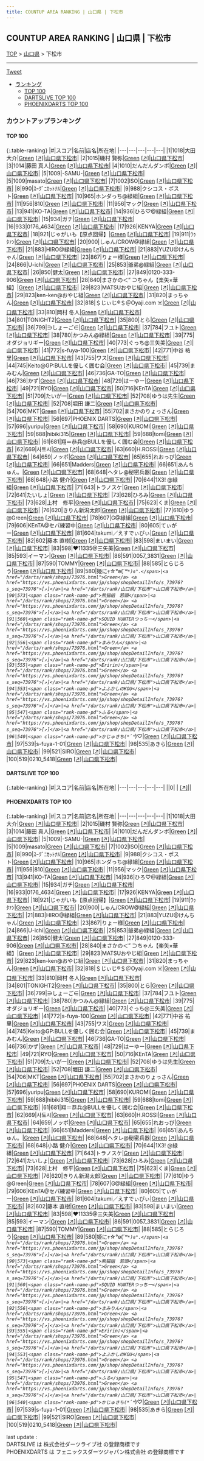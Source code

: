 ```yaml
---
title: COUNTUP AREA RANKING | 山口県 | 下松市
---
```

## COUNTUP AREA RANKING | 山口県 | 下松市

[TOP](/darts/rank/) > [山口県](/darts/rank/山口県/) > 下松市

___

<a href="https://twitter.com/share?ref_src=twsrc%5Etfw" data-text="COUNTUP AREA RANKING | 山口県下松市" class="twitter-share-button" data-hashtags="DARTSLIVE,PHOENIXDARTS,darts,ダーツ" data-show-count="false">Tweet</a>

* [ランキング](#カウントアップランキング)
    * [TOP 100](#top-100)
    * [DARTSLIVE TOP 100](#dartslive-top-100)
    * [PHOENIXDARTS TOP 100](#phoenixdarts-top-100)

### カウントアップランキング

#### TOP 100



{:.table-ranking}
|#|スコア|名前|店名|所在地|
|---|---|---|---|---|
|1|1018|<span class="rank-name-pd"><span class="pro-icon-pd"></span>大田 大介</span>|<a href="/darts/rank/shops/73976.html">Green</a> <a href="https://vs.phoenixdarts.com/jp/shop/shopDetailInfo/s_73976?s_seq=73976">[↗]</a>|<a href="/darts/rank/山口県/下松市">山口県下松市</a>|
|2|1015|<span class="rank-name-pd"><span class="pro-icon-pd"></span>磯村 賢弥</span>|<a href="/darts/rank/shops/73976.html">Green</a> <a href="https://vs.phoenixdarts.com/jp/shop/shopDetailInfo/s_73976?s_seq=73976">[↗]</a>|<a href="/darts/rank/山口県/下松市">山口県下松市</a>|
|3|1014|<span class="rank-name-pd">藤田  真人</span>|<a href="/darts/rank/shops/73976.html">Green</a> <a href="https://vs.phoenixdarts.com/jp/shop/shopDetailInfo/s_73976?s_seq=73976">[↗]</a>|<a href="/darts/rank/山口県/下松市">山口県下松市</a>|
|4|1010|<span class="rank-name-pd">だんだんダンボ</span>|<a href="/darts/rank/shops/73976.html">Green</a> <a href="https://vs.phoenixdarts.com/jp/shop/shopDetailInfo/s_73976?s_seq=73976">[↗]</a>|<a href="/darts/rank/山口県/下松市">山口県下松市</a>|
|5|1009|<span class="rank-name-pd">-SAMU-</span>|<a href="/darts/rank/shops/73976.html">Green</a> <a href="https://vs.phoenixdarts.com/jp/shop/shopDetailInfo/s_73976?s_seq=73976">[↗]</a>|<a href="/darts/rank/山口県/下松市">山口県下松市</a>|
|5|1009|<span class="rank-name-pd">masato</span>|<a href="/darts/rank/shops/73976.html">Green</a> <a href="https://vs.phoenixdarts.com/jp/shop/shopDetailInfo/s_73976?s_seq=73976">[↗]</a>|<a href="/darts/rank/山口県/下松市">山口県下松市</a>|
|7|1002|<span class="rank-name-pd">ISO</span>|<a href="/darts/rank/shops/73976.html">Green</a> <a href="https://vs.phoenixdarts.com/jp/shop/shopDetailInfo/s_73976?s_seq=73976">[↗]</a>|<a href="/darts/rank/山口県/下松市">山口県下松市</a>|
|8|990|<span class="rank-name-pd">ｽｰｸﾞﾆｶｯﾄﾅﾙ</span>|<a href="/darts/rank/shops/73976.html">Green</a> <a href="https://vs.phoenixdarts.com/jp/shop/shopDetailInfo/s_73976?s_seq=73976">[↗]</a>|<a href="/darts/rank/山口県/下松市">山口県下松市</a>|
|9|988|<span class="rank-name-pd">クシコス・ポスト</span>|<a href="/darts/rank/shops/73976.html">Green</a> <a href="https://vs.phoenixdarts.com/jp/shop/shopDetailInfo/s_73976?s_seq=73976">[↗]</a>|<a href="/darts/rank/山口県/下松市">山口県下松市</a>|
|10|965|<span class="rank-name-pd">ホンダっち@緑組</span>|<a href="/darts/rank/shops/73976.html">Green</a> <a href="https://vs.phoenixdarts.com/jp/shop/shopDetailInfo/s_73976?s_seq=73976">[↗]</a>|<a href="/darts/rank/山口県/下松市">山口県下松市</a>|
|11|956|<span class="rank-name-pd">810</span>|<a href="/darts/rank/shops/73976.html">Green</a> <a href="https://vs.phoenixdarts.com/jp/shop/shopDetailInfo/s_73976?s_seq=73976">[↗]</a>|<a href="/darts/rank/山口県/下松市">山口県下松市</a>|
|11|956|<span class="rank-name-pd">マック</span>|<a href="/darts/rank/shops/73976.html">Green</a> <a href="https://vs.phoenixdarts.com/jp/shop/shopDetailInfo/s_73976?s_seq=73976">[↗]</a>|<a href="/darts/rank/山口県/下松市">山口県下松市</a>|
|13|941|<span class="rank-name-pd">KO-TA</span>|<a href="/darts/rank/shops/73976.html">Green</a> <a href="https://vs.phoenixdarts.com/jp/shop/shopDetailInfo/s_73976?s_seq=73976">[↗]</a>|<a href="/darts/rank/山口県/下松市">山口県下松市</a>|
|14|936|<span class="rank-name-pd">ひろ♡@緑組</span>|<a href="/darts/rank/shops/73976.html">Green</a> <a href="https://vs.phoenixdarts.com/jp/shop/shopDetailInfo/s_73976?s_seq=73976">[↗]</a>|<a href="/darts/rank/山口県/下松市">山口県下松市</a>|
|15|934|<span class="rank-name-pd">ガチ</span>|<a href="/darts/rank/shops/73976.html">Green</a> <a href="https://vs.phoenixdarts.com/jp/shop/shopDetailInfo/s_73976?s_seq=73976">[↗]</a>|<a href="/darts/rank/山口県/下松市">山口県下松市</a>|
|16|933|<span class="rank-name-pd">0176_4634</span>|<a href="/darts/rank/shops/73976.html">Green</a> <a href="https://vs.phoenixdarts.com/jp/shop/shopDetailInfo/s_73976?s_seq=73976">[↗]</a>|<a href="/darts/rank/山口県/下松市">山口県下松市</a>|
|17|926|<span class="rank-name-pd">KENYA</span>|<a href="/darts/rank/shops/73976.html">Green</a> <a href="https://vs.phoenixdarts.com/jp/shop/shopDetailInfo/s_73976?s_seq=73976">[↗]</a>|<a href="/darts/rank/山口県/下松市">山口県下松市</a>|
|18|921|<span class="rank-name-pd">じゃがいも【原点回帰】</span>|<a href="/darts/rank/shops/73976.html">Green</a> <a href="https://vs.phoenixdarts.com/jp/shop/shopDetailInfo/s_73976?s_seq=73976">[↗]</a>|<a href="/darts/rank/山口県/下松市">山口県下松市</a>|
|19|911|<span class="rank-name-pd">ｳｩﾀｧﾝ</span>|<a href="/darts/rank/shops/73976.html">Green</a> <a href="https://vs.phoenixdarts.com/jp/shop/shopDetailInfo/s_73976?s_seq=73976">[↗]</a>|<a href="/darts/rank/山口県/下松市">山口県下松市</a>|
|20|900|<span class="rank-name-pd">しゅん/CROW@緑組</span>|<a href="/darts/rank/shops/73976.html">Green</a> <a href="https://vs.phoenixdarts.com/jp/shop/shopDetailInfo/s_73976?s_seq=73976">[↗]</a>|<a href="/darts/rank/山口県/下松市">山口県下松市</a>|
|21|883|<span class="rank-name-pd">HIRO@緑組</span>|<a href="/darts/rank/shops/73976.html">Green</a> <a href="https://vs.phoenixdarts.com/jp/shop/shopDetailInfo/s_73976?s_seq=73976">[↗]</a>|<a href="/darts/rank/山口県/下松市">山口県下松市</a>|
|21|883|<span class="rank-name-pd">YUZU@けんちゃん</span>|<a href="/darts/rank/shops/73976.html">Green</a> <a href="https://vs.phoenixdarts.com/jp/shop/shopDetailInfo/s_73976?s_seq=73976">[↗]</a>|<a href="/darts/rank/山口県/下松市">山口県下松市</a>|
|23|867|<span class="rank-name-pd">りょー様</span>|<a href="/darts/rank/shops/73976.html">Green</a> <a href="https://vs.phoenixdarts.com/jp/shop/shopDetailInfo/s_73976?s_seq=73976">[↗]</a>|<a href="/darts/rank/山口県/下松市">山口県下松市</a>|
|24|866|<span class="rank-name-pd">U-ichi</span>|<a href="/darts/rank/shops/73976.html">Green</a> <a href="https://vs.phoenixdarts.com/jp/shop/shopDetailInfo/s_73976?s_seq=73976">[↗]</a>|<a href="/darts/rank/山口県/下松市">山口県下松市</a>|
|25|853|<span class="rank-name-pd">爺弟@緑組</span>|<a href="/darts/rank/shops/73976.html">Green</a> <a href="https://vs.phoenixdarts.com/jp/shop/shopDetailInfo/s_73976?s_seq=73976">[↗]</a>|<a href="/darts/rank/山口県/下松市">山口県下松市</a>|
|26|850|<span class="rank-name-pd">健太</span>|<a href="/darts/rank/shops/73976.html">Green</a> <a href="https://vs.phoenixdarts.com/jp/shop/shopDetailInfo/s_73976?s_seq=73976">[↗]</a>|<a href="/darts/rank/山口県/下松市">山口県下松市</a>|
|27|849|<span class="rank-name-pd">0120-333-906</span>|<a href="/darts/rank/shops/73976.html">Green</a> <a href="https://vs.phoenixdarts.com/jp/shop/shopDetailInfo/s_73976?s_seq=73976">[↗]</a>|<a href="/darts/rank/山口県/下松市">山口県下松市</a>|
|28|840|<span class="rank-name-pd">まさかの＜” ⊃ちゃん【楽矢×華組】</span>|<a href="/darts/rank/shops/73976.html">Green</a> <a href="https://vs.phoenixdarts.com/jp/shop/shopDetailInfo/s_73976?s_seq=73976">[↗]</a>|<a href="/darts/rank/山口県/下松市">山口県下松市</a>|
|29|823|<span class="rank-name-pd">MATSUおやじ組</span>|<a href="/darts/rank/shops/73976.html">Green</a> <a href="https://vs.phoenixdarts.com/jp/shop/shopDetailInfo/s_73976?s_seq=73976">[↗]</a>|<a href="/darts/rank/山口県/下松市">山口県下松市</a>|
|29|823|<span class="rank-name-pd">ken-ken@おやじ組</span>|<a href="/darts/rank/shops/73976.html">Green</a> <a href="https://vs.phoenixdarts.com/jp/shop/shopDetailInfo/s_73976?s_seq=73976">[↗]</a>|<a href="/darts/rank/山口県/下松市">山口県下松市</a>|
|31|820|<span class="rank-name-pd">まっちゃん</span>|<a href="/darts/rank/shops/73976.html">Green</a> <a href="https://vs.phoenixdarts.com/jp/shop/shopDetailInfo/s_73976?s_seq=73976">[↗]</a>|<a href="/darts/rank/山口県/下松市">山口県下松市</a>|
|32|818|<span class="rank-name-pd">＄じぃじ®️＄＠Oyaji.com ☠️</span>|<a href="/darts/rank/shops/73976.html">Green</a> <a href="https://vs.phoenixdarts.com/jp/shop/shopDetailInfo/s_73976?s_seq=73976">[↗]</a>|<a href="/darts/rank/山口県/下松市">山口県下松市</a>|
|33|810|<span class="rank-name-pd"><span class="pro-icon-pd"></span>岡村 冬人</span>|<a href="/darts/rank/shops/73976.html">Green</a> <a href="https://vs.phoenixdarts.com/jp/shop/shopDetailInfo/s_73976?s_seq=73976">[↗]</a>|<a href="/darts/rank/山口県/下松市">山口県下松市</a>|
|34|801|<span class="rank-name-pd">TONIGHT2</span>|<a href="/darts/rank/shops/73976.html">Green</a> <a href="https://vs.phoenixdarts.com/jp/shop/shopDetailInfo/s_73976?s_seq=73976">[↗]</a>|<a href="/darts/rank/山口県/下松市">山口県下松市</a>|
|35|800|<span class="rank-name-pd">とら</span>|<a href="/darts/rank/shops/73976.html">Green</a> <a href="https://vs.phoenixdarts.com/jp/shop/shopDetailInfo/s_73976?s_seq=73976">[↗]</a>|<a href="/darts/rank/山口県/下松市">山口県下松市</a>|
|36|799|<span class="rank-name-pd">∋しょーご∈</span>|<a href="/darts/rank/shops/73976.html">Green</a> <a href="https://vs.phoenixdarts.com/jp/shop/shopDetailInfo/s_73976?s_seq=73976">[↗]</a>|<a href="/darts/rank/山口県/下松市">山口県下松市</a>|
|37|784|<span class="rank-name-pd">フユト</span>|<a href="/darts/rank/shops/73976.html">Green</a> <a href="https://vs.phoenixdarts.com/jp/shop/shopDetailInfo/s_73976?s_seq=73976">[↗]</a>|<a href="/darts/rank/山口県/下松市">山口県下松市</a>|
|38|780|<span class="rank-name-pd">かつみん@緑組</span>|<a href="/darts/rank/shops/73976.html">Green</a> <a href="https://vs.phoenixdarts.com/jp/shop/shopDetailInfo/s_73976?s_seq=73976">[↗]</a>|<a href="/darts/rank/山口県/下松市">山口県下松市</a>|
|39|775|<span class="rank-name-pd">オダジョリギー</span>|<a href="/darts/rank/shops/73976.html">Green</a> <a href="https://vs.phoenixdarts.com/jp/shop/shopDetailInfo/s_73976?s_seq=73976">[↗]</a>|<a href="/darts/rank/山口県/下松市">山口県下松市</a>|
|40|773|<span class="rank-name-pd">ぐっち@三矢美</span>|<a href="/darts/rank/shops/73976.html">Green</a> <a href="https://vs.phoenixdarts.com/jp/shop/shopDetailInfo/s_73976?s_seq=73976">[↗]</a>|<a href="/darts/rank/山口県/下松市">山口県下松市</a>|
|41|772|<span class="rank-name-pd">s-fuya-100</span>|<a href="/darts/rank/shops/73976.html">Green</a> <a href="https://vs.phoenixdarts.com/jp/shop/shopDetailInfo/s_73976?s_seq=73976">[↗]</a>|<a href="/darts/rank/山口県/下松市">山口県下松市</a>|
|42|771|<span class="rank-name-pd">中谷 祐里</span>|<a href="/darts/rank/shops/73976.html">Green</a> <a href="https://vs.phoenixdarts.com/jp/shop/shopDetailInfo/s_73976?s_seq=73976">[↗]</a>|<a href="/darts/rank/山口県/下松市">山口県下松市</a>|
|43|755|<span class="rank-name-pd">ワス</span>|<a href="/darts/rank/shops/73976.html">Green</a> <a href="https://vs.phoenixdarts.com/jp/shop/shopDetailInfo/s_73976?s_seq=73976">[↗]</a>|<a href="/darts/rank/山口県/下松市">山口県下松市</a>|
|44|745|<span class="rank-name-pd">Keito@GP:BULLを優しく囲む会</span>|<a href="/darts/rank/shops/73976.html">Green</a> <a href="https://vs.phoenixdarts.com/jp/shop/shopDetailInfo/s_73976?s_seq=73976">[↗]</a>|<a href="/darts/rank/山口県/下松市">山口県下松市</a>|
|45|739|<span class="rank-name-pd">まみむん</span>|<a href="/darts/rank/shops/73976.html">Green</a> <a href="https://vs.phoenixdarts.com/jp/shop/shopDetailInfo/s_73976?s_seq=73976">[↗]</a>|<a href="/darts/rank/山口県/下松市">山口県下松市</a>|
|46|736|<span class="rank-name-pd">GA-TO</span>|<a href="/darts/rank/shops/73976.html">Green</a> <a href="https://vs.phoenixdarts.com/jp/shop/shopDetailInfo/s_73976?s_seq=73976">[↗]</a>|<a href="/darts/rank/山口県/下松市">山口県下松市</a>|
|46|736|<span class="rank-name-pd">かず</span>|<a href="/darts/rank/shops/73976.html">Green</a> <a href="https://vs.phoenixdarts.com/jp/shop/shopDetailInfo/s_73976?s_seq=73976">[↗]</a>|<a href="/darts/rank/山口県/下松市">山口県下松市</a>|
|48|729|<span class="rank-name-pd">はーゆー</span>|<a href="/darts/rank/shops/73976.html">Green</a> <a href="https://vs.phoenixdarts.com/jp/shop/shopDetailInfo/s_73976?s_seq=73976">[↗]</a>|<a href="/darts/rank/山口県/下松市">山口県下松市</a>|
|49|721|<span class="rank-name-pd">RYO</span>|<a href="/darts/rank/shops/73976.html">Green</a> <a href="https://vs.phoenixdarts.com/jp/shop/shopDetailInfo/s_73976?s_seq=73976">[↗]</a>|<a href="/darts/rank/山口県/下松市">山口県下松市</a>|
|50|716|<span class="rank-name-pd">KEnTA</span>|<a href="/darts/rank/shops/73976.html">Green</a> <a href="https://vs.phoenixdarts.com/jp/shop/shopDetailInfo/s_73976?s_seq=73976">[↗]</a>|<a href="/darts/rank/山口県/下松市">山口県下松市</a>|
|51|709|<span class="rank-name-pd">たいがー</span>|<a href="/darts/rank/shops/73976.html">Green</a> <a href="https://vs.phoenixdarts.com/jp/shop/shopDetailInfo/s_73976?s_seq=73976">[↗]</a>|<a href="/darts/rank/山口県/下松市">山口県下松市</a>|
|52|708|<span class="rank-name-pd">ゆうは先生</span>|<a href="/darts/rank/shops/73976.html">Green</a> <a href="https://vs.phoenixdarts.com/jp/shop/shopDetailInfo/s_73976?s_seq=73976">[↗]</a>|<a href="/darts/rank/山口県/下松市">山口県下松市</a>|
|52|708|<span class="rank-name-pd"><span class="pro-icon-pd"></span>堀田 謙二</span>|<a href="/darts/rank/shops/73976.html">Green</a> <a href="https://vs.phoenixdarts.com/jp/shop/shopDetailInfo/s_73976?s_seq=73976">[↗]</a>|<a href="/darts/rank/山口県/下松市">山口県下松市</a>|
|54|706|<span class="rank-name-pd">MKT</span>|<a href="/darts/rank/shops/73976.html">Green</a> <a href="https://vs.phoenixdarts.com/jp/shop/shopDetailInfo/s_73976?s_seq=73976">[↗]</a>|<a href="/darts/rank/山口県/下松市">山口県下松市</a>|
|55|702|<span class="rank-name-pd">まさかのりょっさん</span>|<a href="/darts/rank/shops/73976.html">Green</a> <a href="https://vs.phoenixdarts.com/jp/shop/shopDetailInfo/s_73976?s_seq=73976">[↗]</a>|<a href="/darts/rank/山口県/下松市">山口県下松市</a>|
|56|697|<span class="rank-name-pd">PHOENIX DARTS</span>|<a href="/darts/rank/shops/73976.html">Green</a> <a href="https://vs.phoenixdarts.com/jp/shop/shopDetailInfo/s_73976?s_seq=73976">[↗]</a>|<a href="/darts/rank/山口県/下松市">山口県下松市</a>|
|57|696|<span class="rank-name-pd">yuripu</span>|<a href="/darts/rank/shops/73976.html">Green</a> <a href="https://vs.phoenixdarts.com/jp/shop/shopDetailInfo/s_73976?s_seq=73976">[↗]</a>|<a href="/darts/rank/山口県/下松市">山口県下松市</a>|
|58|690|<span class="rank-name-pd">KUROMI</span>|<a href="/darts/rank/shops/73976.html">Green</a> <a href="https://vs.phoenixdarts.com/jp/shop/shopDetailInfo/s_73976?s_seq=73976">[↗]</a>|<a href="/darts/rank/山口県/下松市">山口県下松市</a>|
|59|688|<span class="rank-name-pd">hibiki315</span>|<a href="/darts/rank/shops/73976.html">Green</a> <a href="https://vs.phoenixdarts.com/jp/shop/shopDetailInfo/s_73976?s_seq=73976">[↗]</a>|<a href="/darts/rank/山口県/下松市">山口県下松市</a>|
|59|688|<span class="rank-name-pd">tomi</span>|<a href="/darts/rank/shops/73976.html">Green</a> <a href="https://vs.phoenixdarts.com/jp/shop/shopDetailInfo/s_73976?s_seq=73976">[↗]</a>|<a href="/darts/rank/山口県/下松市">山口県下松市</a>|
|61|681|<span class="rank-name-pd">翔＝恭兵@BULLを優しく囲む会</span>|<a href="/darts/rank/shops/73976.html">Green</a> <a href="https://vs.phoenixdarts.com/jp/shop/shopDetailInfo/s_73976?s_seq=73976">[↗]</a>|<a href="/darts/rank/山口県/下松市">山口県下松市</a>|
|62|669|<span class="rank-name-pd">사토시</span>|<a href="/darts/rank/shops/73976.html">Green</a> <a href="https://vs.phoenixdarts.com/jp/shop/shopDetailInfo/s_73976?s_seq=73976">[↗]</a>|<a href="/darts/rank/山口県/下松市">山口県下松市</a>|
|63|660|<span class="rank-name-pd">H.ROSSI</span>|<a href="/darts/rank/shops/73976.html">Green</a> <a href="https://vs.phoenixdarts.com/jp/shop/shopDetailInfo/s_73976?s_seq=73976">[↗]</a>|<a href="/darts/rank/山口県/下松市">山口県下松市</a>|
|64|659|<span class="rank-name-pd">ノッポ</span>|<a href="/darts/rank/shops/73976.html">Green</a> <a href="https://vs.phoenixdarts.com/jp/shop/shopDetailInfo/s_73976?s_seq=73976">[↗]</a>|<a href="/darts/rank/山口県/下松市">山口県下松市</a>|
|65|655|<span class="rank-name-pd">れおっぴ</span>|<a href="/darts/rank/shops/73976.html">Green</a> <a href="https://vs.phoenixdarts.com/jp/shop/shopDetailInfo/s_73976?s_seq=73976">[↗]</a>|<a href="/darts/rank/山口県/下松市">山口県下松市</a>|
|66|651|<span class="rank-name-pd">Madders</span>|<a href="/darts/rank/shops/73976.html">Green</a> <a href="https://vs.phoenixdarts.com/jp/shop/shopDetailInfo/s_73976?s_seq=73976">[↗]</a>|<a href="/darts/rank/山口県/下松市">山口県下松市</a>|
|66|651|<span class="rank-name-pd">あんちゅん。</span>|<a href="/darts/rank/shops/73976.html">Green</a> <a href="https://vs.phoenixdarts.com/jp/shop/shopDetailInfo/s_73976?s_seq=73976">[↗]</a>|<a href="/darts/rank/山口県/下松市">山口県下松市</a>|
|68|648|<span class="rank-name-pd">ヘタレ@秘密兵器</span>|<a href="/darts/rank/shops/73976.html">Green</a> <a href="https://vs.phoenixdarts.com/jp/shop/shopDetailInfo/s_73976?s_seq=73976">[↗]</a>|<a href="/darts/rank/山口県/下松市">山口県下松市</a>|
|68|648|<span class="rank-name-pd">小路 健介</span>|<a href="/darts/rank/shops/73976.html">Green</a> <a href="https://vs.phoenixdarts.com/jp/shop/shopDetailInfo/s_73976?s_seq=73976">[↗]</a>|<a href="/darts/rank/山口県/下松市">山口県下松市</a>|
|70|644|<span class="rank-name-pd">1X3! @緑組</span>|<a href="/darts/rank/shops/73976.html">Green</a> <a href="https://vs.phoenixdarts.com/jp/shop/shopDetailInfo/s_73976?s_seq=73976">[↗]</a>|<a href="/darts/rank/山口県/下松市">山口県下松市</a>|
|71|643|<span class="rank-name-pd">トラノスケ</span>|<a href="/darts/rank/shops/73976.html">Green</a> <a href="https://vs.phoenixdarts.com/jp/shop/shopDetailInfo/s_73976?s_seq=73976">[↗]</a>|<a href="/darts/rank/山口県/下松市">山口県下松市</a>|
|72|641|<span class="rank-name-pd">たいしょ</span>|<a href="/darts/rank/shops/73976.html">Green</a> <a href="https://vs.phoenixdarts.com/jp/shop/shopDetailInfo/s_73976?s_seq=73976">[↗]</a>|<a href="/darts/rank/山口県/下松市">山口県下松市</a>|
|73|628|<span class="rank-name-pd">ひろみ</span>|<a href="/darts/rank/shops/73976.html">Green</a> <a href="https://vs.phoenixdarts.com/jp/shop/shopDetailInfo/s_73976?s_seq=73976">[↗]</a>|<a href="/darts/rank/山口県/下松市">山口県下松市</a>|
|73|628|<span class="rank-name-pd">上村　修平</span>|<a href="/darts/rank/shops/73976.html">Green</a> <a href="https://vs.phoenixdarts.com/jp/shop/shopDetailInfo/s_73976?s_seq=73976">[↗]</a>|<a href="/darts/rank/山口県/下松市">山口県下松市</a>|
|75|623|<span class="rank-name-pd">くま</span>|<a href="/darts/rank/shops/73976.html">Green</a> <a href="https://vs.phoenixdarts.com/jp/shop/shopDetailInfo/s_73976?s_seq=73976">[↗]</a>|<a href="/darts/rank/山口県/下松市">山口県下松市</a>|
|76|620|<span class="rank-name-pd">きりん新潟太郎</span>|<a href="/darts/rank/shops/73976.html">Green</a> <a href="https://vs.phoenixdarts.com/jp/shop/shopDetailInfo/s_73976?s_seq=73976">[↗]</a>|<a href="/darts/rank/山口県/下松市">山口県下松市</a>|
|77|610|<span class="rank-name-pd">ゆう@Green</span>|<a href="/darts/rank/shops/73976.html">Green</a> <a href="https://vs.phoenixdarts.com/jp/shop/shopDetailInfo/s_73976?s_seq=73976">[↗]</a>|<a href="/darts/rank/山口県/下松市">山口県下松市</a>|
|78|607|<span class="rank-name-pd">G@緑組</span>|<a href="/darts/rank/shops/73976.html">Green</a> <a href="https://vs.phoenixdarts.com/jp/shop/shopDetailInfo/s_73976?s_seq=73976">[↗]</a>|<a href="/darts/rank/山口県/下松市">山口県下松市</a>|
|79|606|<span class="rank-name-pd">KEnTA@セパ練習中</span>|<a href="/darts/rank/shops/73976.html">Green</a> <a href="https://vs.phoenixdarts.com/jp/shop/shopDetailInfo/s_73976?s_seq=73976">[↗]</a>|<a href="/darts/rank/山口県/下松市">山口県下松市</a>|
|80|605|<span class="rank-name-pd">てぃがー</span>|<a href="/darts/rank/shops/73976.html">Green</a> <a href="https://vs.phoenixdarts.com/jp/shop/shopDetailInfo/s_73976?s_seq=73976">[↗]</a>|<a href="/darts/rank/山口県/下松市">山口県下松市</a>|
|81|604|<span class="rank-name-pd">takumi／えすでぃぴぃ</span>|<a href="/darts/rank/shops/73976.html">Green</a> <a href="https://vs.phoenixdarts.com/jp/shop/shopDetailInfo/s_73976?s_seq=73976">[↗]</a>|<a href="/darts/rank/山口県/下松市">山口県下松市</a>|
|82|602|<span class="rank-name-pd">藤本 直樹</span>|<a href="/darts/rank/shops/73976.html">Green</a> <a href="https://vs.phoenixdarts.com/jp/shop/shopDetailInfo/s_73976?s_seq=73976">[↗]</a>|<a href="/darts/rank/山口県/下松市">山口県下松市</a>|
|83|598|<span class="rank-name-pd">‪‪まいまい</span>|<a href="/darts/rank/shops/73976.html">Green</a> <a href="https://vs.phoenixdarts.com/jp/shop/shopDetailInfo/s_73976?s_seq=73976">[↗]</a>|<a href="/darts/rank/山口県/下松市">山口県下松市</a>|
|83|598|<span class="rank-name-pd">♥11335@三矢美</span>|<a href="/darts/rank/shops/73976.html">Green</a> <a href="https://vs.phoenixdarts.com/jp/shop/shopDetailInfo/s_73976?s_seq=73976">[↗]</a>|<a href="/darts/rank/山口県/下松市">山口県下松市</a>|
|85|593|<span class="rank-name-pd">イーマン</span>|<a href="/darts/rank/shops/73976.html">Green</a> <a href="https://vs.phoenixdarts.com/jp/shop/shopDetailInfo/s_73976?s_seq=73976">[↗]</a>|<a href="/darts/rank/山口県/下松市">山口県下松市</a>|
|86|591|<span class="rank-name-pd">0057_3831</span>|<a href="/darts/rank/shops/73976.html">Green</a> <a href="https://vs.phoenixdarts.com/jp/shop/shopDetailInfo/s_73976?s_seq=73976">[↗]</a>|<a href="/darts/rank/山口県/下松市">山口県下松市</a>|
|87|590|<span class="rank-name-pd">TOMMY</span>|<a href="/darts/rank/shops/73976.html">Green</a> <a href="https://vs.phoenixdarts.com/jp/shop/shopDetailInfo/s_73976?s_seq=73976">[↗]</a>|<a href="/darts/rank/山口県/下松市">山口県下松市</a>|
|88|585|<span class="rank-name-pd">とらじろう</span>|<a href="/darts/rank/shops/73976.html">Green</a> <a href="https://vs.phoenixdarts.com/jp/shop/shopDetailInfo/s_73976?s_seq=73976">[↗]</a>|<a href="/darts/rank/山口県/下松市">山口県下松市</a>|
|89|580|<span class="rank-name-pd">姫にｬ☆°ʚ(*´꒳`*)ɞ°.</span>|<a href="/darts/rank/shops/73976.html">Green</a> <a href="https://vs.phoenixdarts.com/jp/shop/shopDetailInfo/s_73976?s_seq=73976">[↗]</a>|<a href="/darts/rank/山口県/下松市">山口県下松市</a>|
|90|573|<span class="rank-name-pd">熊猫組　若頭</span>|<a href="/darts/rank/shops/73976.html">Green</a> <a href="https://vs.phoenixdarts.com/jp/shop/shopDetailInfo/s_73976?s_seq=73976">[↗]</a>|<a href="/darts/rank/山口県/下松市">山口県下松市</a>|
|91|560|<span class="rank-name-pd">SQUID HUNTERつっちー</span>|<a href="/darts/rank/shops/73976.html">Green</a> <a href="https://vs.phoenixdarts.com/jp/shop/shopDetailInfo/s_73976?s_seq=73976">[↗]</a>|<a href="/darts/rank/山口県/下松市">山口県下松市</a>|
|92|556|<span class="rank-name-pd">まみりん</span>|<a href="/darts/rank/shops/73976.html">Green</a> <a href="https://vs.phoenixdarts.com/jp/shop/shopDetailInfo/s_73976?s_seq=73976">[↗]</a>|<a href="/darts/rank/山口県/下松市">山口県下松市</a>|
|93|555|<span class="rank-name-pd">Eririn♪</span>|<a href="/darts/rank/shops/73976.html">Green</a> <a href="https://vs.phoenixdarts.com/jp/shop/shopDetailInfo/s_73976?s_seq=73976">[↗]</a>|<a href="/darts/rank/山口県/下松市">山口県下松市</a>|
|94|553|<span class="rank-name-pd">よふかしのKOU</span>|<a href="/darts/rank/shops/73976.html">Green</a> <a href="https://vs.phoenixdarts.com/jp/shop/shopDetailInfo/s_73976?s_seq=73976">[↗]</a>|<a href="/darts/rank/山口県/下松市">山口県下松市</a>|
|95|547|<span class="rank-name-pd">ふる</span>|<a href="/darts/rank/shops/73976.html">Green</a> <a href="https://vs.phoenixdarts.com/jp/shop/shopDetailInfo/s_73976?s_seq=73976">[↗]</a>|<a href="/darts/rank/山口県/下松市">山口県下松市</a>|
|96|540|<span class="rank-name-pd">かじゅきち(*´꒳`*)♡</span>|<a href="/darts/rank/shops/73976.html">Green</a> <a href="https://vs.phoenixdarts.com/jp/shop/shopDetailInfo/s_73976?s_seq=73976">[↗]</a>|<a href="/darts/rank/山口県/下松市">山口県下松市</a>|
|97|539|<span class="rank-name-pd">s-fuya-1-01</span>|<a href="/darts/rank/shops/73976.html">Green</a> <a href="https://vs.phoenixdarts.com/jp/shop/shopDetailInfo/s_73976?s_seq=73976">[↗]</a>|<a href="/darts/rank/山口県/下松市">山口県下松市</a>|
|98|535|<span class="rank-name-pd">あきら</span>|<a href="/darts/rank/shops/73976.html">Green</a> <a href="https://vs.phoenixdarts.com/jp/shop/shopDetailInfo/s_73976?s_seq=73976">[↗]</a>|<a href="/darts/rank/山口県/下松市">山口県下松市</a>|
|99|521|<span class="rank-name-pd">SIRO</span>|<a href="/darts/rank/shops/73976.html">Green</a> <a href="https://vs.phoenixdarts.com/jp/shop/shopDetailInfo/s_73976?s_seq=73976">[↗]</a>|<a href="/darts/rank/山口県/下松市">山口県下松市</a>|
|100|519|<span class="rank-name-pd">0210_5418</span>|<a href="/darts/rank/shops/73976.html">Green</a> <a href="https://vs.phoenixdarts.com/jp/shop/shopDetailInfo/s_73976?s_seq=73976">[↗]</a>|<a href="/darts/rank/山口県/下松市">山口県下松市</a>|


#### DARTSLIVE TOP 100



{:.table-ranking}
|#|スコア|名前|店名|所在地|
|---|---|---|---|---|
||0|<span class="rank-name-dl"> </span>|<a href="/darts/rank/shops/.html"></a> <a href="">[↗]</a>|<a href="/darts/rank//"></a>|


#### PHOENIXDARTS TOP 100



{:.table-ranking}
|#|スコア|名前|店名|所在地|
|---|---|---|---|---|
|1|1018|<span class="rank-name-pd"><span class="pro-icon-pd"></span>大田 大介</span>|<a href="/darts/rank/shops/73976.html">Green</a> <a href="https://vs.phoenixdarts.com/jp/shop/shopDetailInfo/s_73976?s_seq=73976">[↗]</a>|<a href="/darts/rank/山口県/下松市">山口県下松市</a>|
|2|1015|<span class="rank-name-pd"><span class="pro-icon-pd"></span>磯村 賢弥</span>|<a href="/darts/rank/shops/73976.html">Green</a> <a href="https://vs.phoenixdarts.com/jp/shop/shopDetailInfo/s_73976?s_seq=73976">[↗]</a>|<a href="/darts/rank/山口県/下松市">山口県下松市</a>|
|3|1014|<span class="rank-name-pd">藤田  真人</span>|<a href="/darts/rank/shops/73976.html">Green</a> <a href="https://vs.phoenixdarts.com/jp/shop/shopDetailInfo/s_73976?s_seq=73976">[↗]</a>|<a href="/darts/rank/山口県/下松市">山口県下松市</a>|
|4|1010|<span class="rank-name-pd">だんだんダンボ</span>|<a href="/darts/rank/shops/73976.html">Green</a> <a href="https://vs.phoenixdarts.com/jp/shop/shopDetailInfo/s_73976?s_seq=73976">[↗]</a>|<a href="/darts/rank/山口県/下松市">山口県下松市</a>|
|5|1009|<span class="rank-name-pd">-SAMU-</span>|<a href="/darts/rank/shops/73976.html">Green</a> <a href="https://vs.phoenixdarts.com/jp/shop/shopDetailInfo/s_73976?s_seq=73976">[↗]</a>|<a href="/darts/rank/山口県/下松市">山口県下松市</a>|
|5|1009|<span class="rank-name-pd">masato</span>|<a href="/darts/rank/shops/73976.html">Green</a> <a href="https://vs.phoenixdarts.com/jp/shop/shopDetailInfo/s_73976?s_seq=73976">[↗]</a>|<a href="/darts/rank/山口県/下松市">山口県下松市</a>|
|7|1002|<span class="rank-name-pd">ISO</span>|<a href="/darts/rank/shops/73976.html">Green</a> <a href="https://vs.phoenixdarts.com/jp/shop/shopDetailInfo/s_73976?s_seq=73976">[↗]</a>|<a href="/darts/rank/山口県/下松市">山口県下松市</a>|
|8|990|<span class="rank-name-pd">ｽｰｸﾞﾆｶｯﾄﾅﾙ</span>|<a href="/darts/rank/shops/73976.html">Green</a> <a href="https://vs.phoenixdarts.com/jp/shop/shopDetailInfo/s_73976?s_seq=73976">[↗]</a>|<a href="/darts/rank/山口県/下松市">山口県下松市</a>|
|9|988|<span class="rank-name-pd">クシコス・ポスト</span>|<a href="/darts/rank/shops/73976.html">Green</a> <a href="https://vs.phoenixdarts.com/jp/shop/shopDetailInfo/s_73976?s_seq=73976">[↗]</a>|<a href="/darts/rank/山口県/下松市">山口県下松市</a>|
|10|965|<span class="rank-name-pd">ホンダっち@緑組</span>|<a href="/darts/rank/shops/73976.html">Green</a> <a href="https://vs.phoenixdarts.com/jp/shop/shopDetailInfo/s_73976?s_seq=73976">[↗]</a>|<a href="/darts/rank/山口県/下松市">山口県下松市</a>|
|11|956|<span class="rank-name-pd">810</span>|<a href="/darts/rank/shops/73976.html">Green</a> <a href="https://vs.phoenixdarts.com/jp/shop/shopDetailInfo/s_73976?s_seq=73976">[↗]</a>|<a href="/darts/rank/山口県/下松市">山口県下松市</a>|
|11|956|<span class="rank-name-pd">マック</span>|<a href="/darts/rank/shops/73976.html">Green</a> <a href="https://vs.phoenixdarts.com/jp/shop/shopDetailInfo/s_73976?s_seq=73976">[↗]</a>|<a href="/darts/rank/山口県/下松市">山口県下松市</a>|
|13|941|<span class="rank-name-pd">KO-TA</span>|<a href="/darts/rank/shops/73976.html">Green</a> <a href="https://vs.phoenixdarts.com/jp/shop/shopDetailInfo/s_73976?s_seq=73976">[↗]</a>|<a href="/darts/rank/山口県/下松市">山口県下松市</a>|
|14|936|<span class="rank-name-pd">ひろ♡@緑組</span>|<a href="/darts/rank/shops/73976.html">Green</a> <a href="https://vs.phoenixdarts.com/jp/shop/shopDetailInfo/s_73976?s_seq=73976">[↗]</a>|<a href="/darts/rank/山口県/下松市">山口県下松市</a>|
|15|934|<span class="rank-name-pd">ガチ</span>|<a href="/darts/rank/shops/73976.html">Green</a> <a href="https://vs.phoenixdarts.com/jp/shop/shopDetailInfo/s_73976?s_seq=73976">[↗]</a>|<a href="/darts/rank/山口県/下松市">山口県下松市</a>|
|16|933|<span class="rank-name-pd">0176_4634</span>|<a href="/darts/rank/shops/73976.html">Green</a> <a href="https://vs.phoenixdarts.com/jp/shop/shopDetailInfo/s_73976?s_seq=73976">[↗]</a>|<a href="/darts/rank/山口県/下松市">山口県下松市</a>|
|17|926|<span class="rank-name-pd">KENYA</span>|<a href="/darts/rank/shops/73976.html">Green</a> <a href="https://vs.phoenixdarts.com/jp/shop/shopDetailInfo/s_73976?s_seq=73976">[↗]</a>|<a href="/darts/rank/山口県/下松市">山口県下松市</a>|
|18|921|<span class="rank-name-pd">じゃがいも【原点回帰】</span>|<a href="/darts/rank/shops/73976.html">Green</a> <a href="https://vs.phoenixdarts.com/jp/shop/shopDetailInfo/s_73976?s_seq=73976">[↗]</a>|<a href="/darts/rank/山口県/下松市">山口県下松市</a>|
|19|911|<span class="rank-name-pd">ｳｩﾀｧﾝ</span>|<a href="/darts/rank/shops/73976.html">Green</a> <a href="https://vs.phoenixdarts.com/jp/shop/shopDetailInfo/s_73976?s_seq=73976">[↗]</a>|<a href="/darts/rank/山口県/下松市">山口県下松市</a>|
|20|900|<span class="rank-name-pd">しゅん/CROW@緑組</span>|<a href="/darts/rank/shops/73976.html">Green</a> <a href="https://vs.phoenixdarts.com/jp/shop/shopDetailInfo/s_73976?s_seq=73976">[↗]</a>|<a href="/darts/rank/山口県/下松市">山口県下松市</a>|
|21|883|<span class="rank-name-pd">HIRO@緑組</span>|<a href="/darts/rank/shops/73976.html">Green</a> <a href="https://vs.phoenixdarts.com/jp/shop/shopDetailInfo/s_73976?s_seq=73976">[↗]</a>|<a href="/darts/rank/山口県/下松市">山口県下松市</a>|
|21|883|<span class="rank-name-pd">YUZU@けんちゃん</span>|<a href="/darts/rank/shops/73976.html">Green</a> <a href="https://vs.phoenixdarts.com/jp/shop/shopDetailInfo/s_73976?s_seq=73976">[↗]</a>|<a href="/darts/rank/山口県/下松市">山口県下松市</a>|
|23|867|<span class="rank-name-pd">りょー様</span>|<a href="/darts/rank/shops/73976.html">Green</a> <a href="https://vs.phoenixdarts.com/jp/shop/shopDetailInfo/s_73976?s_seq=73976">[↗]</a>|<a href="/darts/rank/山口県/下松市">山口県下松市</a>|
|24|866|<span class="rank-name-pd">U-ichi</span>|<a href="/darts/rank/shops/73976.html">Green</a> <a href="https://vs.phoenixdarts.com/jp/shop/shopDetailInfo/s_73976?s_seq=73976">[↗]</a>|<a href="/darts/rank/山口県/下松市">山口県下松市</a>|
|25|853|<span class="rank-name-pd">爺弟@緑組</span>|<a href="/darts/rank/shops/73976.html">Green</a> <a href="https://vs.phoenixdarts.com/jp/shop/shopDetailInfo/s_73976?s_seq=73976">[↗]</a>|<a href="/darts/rank/山口県/下松市">山口県下松市</a>|
|26|850|<span class="rank-name-pd">健太</span>|<a href="/darts/rank/shops/73976.html">Green</a> <a href="https://vs.phoenixdarts.com/jp/shop/shopDetailInfo/s_73976?s_seq=73976">[↗]</a>|<a href="/darts/rank/山口県/下松市">山口県下松市</a>|
|27|849|<span class="rank-name-pd">0120-333-906</span>|<a href="/darts/rank/shops/73976.html">Green</a> <a href="https://vs.phoenixdarts.com/jp/shop/shopDetailInfo/s_73976?s_seq=73976">[↗]</a>|<a href="/darts/rank/山口県/下松市">山口県下松市</a>|
|28|840|<span class="rank-name-pd">まさかの＜” ⊃ちゃん【楽矢×華組】</span>|<a href="/darts/rank/shops/73976.html">Green</a> <a href="https://vs.phoenixdarts.com/jp/shop/shopDetailInfo/s_73976?s_seq=73976">[↗]</a>|<a href="/darts/rank/山口県/下松市">山口県下松市</a>|
|29|823|<span class="rank-name-pd">MATSUおやじ組</span>|<a href="/darts/rank/shops/73976.html">Green</a> <a href="https://vs.phoenixdarts.com/jp/shop/shopDetailInfo/s_73976?s_seq=73976">[↗]</a>|<a href="/darts/rank/山口県/下松市">山口県下松市</a>|
|29|823|<span class="rank-name-pd">ken-ken@おやじ組</span>|<a href="/darts/rank/shops/73976.html">Green</a> <a href="https://vs.phoenixdarts.com/jp/shop/shopDetailInfo/s_73976?s_seq=73976">[↗]</a>|<a href="/darts/rank/山口県/下松市">山口県下松市</a>|
|31|820|<span class="rank-name-pd">まっちゃん</span>|<a href="/darts/rank/shops/73976.html">Green</a> <a href="https://vs.phoenixdarts.com/jp/shop/shopDetailInfo/s_73976?s_seq=73976">[↗]</a>|<a href="/darts/rank/山口県/下松市">山口県下松市</a>|
|32|818|<span class="rank-name-pd">＄じぃじ®️＄＠Oyaji.com ☠️</span>|<a href="/darts/rank/shops/73976.html">Green</a> <a href="https://vs.phoenixdarts.com/jp/shop/shopDetailInfo/s_73976?s_seq=73976">[↗]</a>|<a href="/darts/rank/山口県/下松市">山口県下松市</a>|
|33|810|<span class="rank-name-pd"><span class="pro-icon-pd"></span>岡村 冬人</span>|<a href="/darts/rank/shops/73976.html">Green</a> <a href="https://vs.phoenixdarts.com/jp/shop/shopDetailInfo/s_73976?s_seq=73976">[↗]</a>|<a href="/darts/rank/山口県/下松市">山口県下松市</a>|
|34|801|<span class="rank-name-pd">TONIGHT2</span>|<a href="/darts/rank/shops/73976.html">Green</a> <a href="https://vs.phoenixdarts.com/jp/shop/shopDetailInfo/s_73976?s_seq=73976">[↗]</a>|<a href="/darts/rank/山口県/下松市">山口県下松市</a>|
|35|800|<span class="rank-name-pd">とら</span>|<a href="/darts/rank/shops/73976.html">Green</a> <a href="https://vs.phoenixdarts.com/jp/shop/shopDetailInfo/s_73976?s_seq=73976">[↗]</a>|<a href="/darts/rank/山口県/下松市">山口県下松市</a>|
|36|799|<span class="rank-name-pd">∋しょーご∈</span>|<a href="/darts/rank/shops/73976.html">Green</a> <a href="https://vs.phoenixdarts.com/jp/shop/shopDetailInfo/s_73976?s_seq=73976">[↗]</a>|<a href="/darts/rank/山口県/下松市">山口県下松市</a>|
|37|784|<span class="rank-name-pd">フユト</span>|<a href="/darts/rank/shops/73976.html">Green</a> <a href="https://vs.phoenixdarts.com/jp/shop/shopDetailInfo/s_73976?s_seq=73976">[↗]</a>|<a href="/darts/rank/山口県/下松市">山口県下松市</a>|
|38|780|<span class="rank-name-pd">かつみん@緑組</span>|<a href="/darts/rank/shops/73976.html">Green</a> <a href="https://vs.phoenixdarts.com/jp/shop/shopDetailInfo/s_73976?s_seq=73976">[↗]</a>|<a href="/darts/rank/山口県/下松市">山口県下松市</a>|
|39|775|<span class="rank-name-pd">オダジョリギー</span>|<a href="/darts/rank/shops/73976.html">Green</a> <a href="https://vs.phoenixdarts.com/jp/shop/shopDetailInfo/s_73976?s_seq=73976">[↗]</a>|<a href="/darts/rank/山口県/下松市">山口県下松市</a>|
|40|773|<span class="rank-name-pd">ぐっち@三矢美</span>|<a href="/darts/rank/shops/73976.html">Green</a> <a href="https://vs.phoenixdarts.com/jp/shop/shopDetailInfo/s_73976?s_seq=73976">[↗]</a>|<a href="/darts/rank/山口県/下松市">山口県下松市</a>|
|41|772|<span class="rank-name-pd">s-fuya-100</span>|<a href="/darts/rank/shops/73976.html">Green</a> <a href="https://vs.phoenixdarts.com/jp/shop/shopDetailInfo/s_73976?s_seq=73976">[↗]</a>|<a href="/darts/rank/山口県/下松市">山口県下松市</a>|
|42|771|<span class="rank-name-pd">中谷 祐里</span>|<a href="/darts/rank/shops/73976.html">Green</a> <a href="https://vs.phoenixdarts.com/jp/shop/shopDetailInfo/s_73976?s_seq=73976">[↗]</a>|<a href="/darts/rank/山口県/下松市">山口県下松市</a>|
|43|755|<span class="rank-name-pd">ワス</span>|<a href="/darts/rank/shops/73976.html">Green</a> <a href="https://vs.phoenixdarts.com/jp/shop/shopDetailInfo/s_73976?s_seq=73976">[↗]</a>|<a href="/darts/rank/山口県/下松市">山口県下松市</a>|
|44|745|<span class="rank-name-pd">Keito@GP:BULLを優しく囲む会</span>|<a href="/darts/rank/shops/73976.html">Green</a> <a href="https://vs.phoenixdarts.com/jp/shop/shopDetailInfo/s_73976?s_seq=73976">[↗]</a>|<a href="/darts/rank/山口県/下松市">山口県下松市</a>|
|45|739|<span class="rank-name-pd">まみむん</span>|<a href="/darts/rank/shops/73976.html">Green</a> <a href="https://vs.phoenixdarts.com/jp/shop/shopDetailInfo/s_73976?s_seq=73976">[↗]</a>|<a href="/darts/rank/山口県/下松市">山口県下松市</a>|
|46|736|<span class="rank-name-pd">GA-TO</span>|<a href="/darts/rank/shops/73976.html">Green</a> <a href="https://vs.phoenixdarts.com/jp/shop/shopDetailInfo/s_73976?s_seq=73976">[↗]</a>|<a href="/darts/rank/山口県/下松市">山口県下松市</a>|
|46|736|<span class="rank-name-pd">かず</span>|<a href="/darts/rank/shops/73976.html">Green</a> <a href="https://vs.phoenixdarts.com/jp/shop/shopDetailInfo/s_73976?s_seq=73976">[↗]</a>|<a href="/darts/rank/山口県/下松市">山口県下松市</a>|
|48|729|<span class="rank-name-pd">はーゆー</span>|<a href="/darts/rank/shops/73976.html">Green</a> <a href="https://vs.phoenixdarts.com/jp/shop/shopDetailInfo/s_73976?s_seq=73976">[↗]</a>|<a href="/darts/rank/山口県/下松市">山口県下松市</a>|
|49|721|<span class="rank-name-pd">RYO</span>|<a href="/darts/rank/shops/73976.html">Green</a> <a href="https://vs.phoenixdarts.com/jp/shop/shopDetailInfo/s_73976?s_seq=73976">[↗]</a>|<a href="/darts/rank/山口県/下松市">山口県下松市</a>|
|50|716|<span class="rank-name-pd">KEnTA</span>|<a href="/darts/rank/shops/73976.html">Green</a> <a href="https://vs.phoenixdarts.com/jp/shop/shopDetailInfo/s_73976?s_seq=73976">[↗]</a>|<a href="/darts/rank/山口県/下松市">山口県下松市</a>|
|51|709|<span class="rank-name-pd">たいがー</span>|<a href="/darts/rank/shops/73976.html">Green</a> <a href="https://vs.phoenixdarts.com/jp/shop/shopDetailInfo/s_73976?s_seq=73976">[↗]</a>|<a href="/darts/rank/山口県/下松市">山口県下松市</a>|
|52|708|<span class="rank-name-pd">ゆうは先生</span>|<a href="/darts/rank/shops/73976.html">Green</a> <a href="https://vs.phoenixdarts.com/jp/shop/shopDetailInfo/s_73976?s_seq=73976">[↗]</a>|<a href="/darts/rank/山口県/下松市">山口県下松市</a>|
|52|708|<span class="rank-name-pd"><span class="pro-icon-pd"></span>堀田 謙二</span>|<a href="/darts/rank/shops/73976.html">Green</a> <a href="https://vs.phoenixdarts.com/jp/shop/shopDetailInfo/s_73976?s_seq=73976">[↗]</a>|<a href="/darts/rank/山口県/下松市">山口県下松市</a>|
|54|706|<span class="rank-name-pd">MKT</span>|<a href="/darts/rank/shops/73976.html">Green</a> <a href="https://vs.phoenixdarts.com/jp/shop/shopDetailInfo/s_73976?s_seq=73976">[↗]</a>|<a href="/darts/rank/山口県/下松市">山口県下松市</a>|
|55|702|<span class="rank-name-pd">まさかのりょっさん</span>|<a href="/darts/rank/shops/73976.html">Green</a> <a href="https://vs.phoenixdarts.com/jp/shop/shopDetailInfo/s_73976?s_seq=73976">[↗]</a>|<a href="/darts/rank/山口県/下松市">山口県下松市</a>|
|56|697|<span class="rank-name-pd">PHOENIX DARTS</span>|<a href="/darts/rank/shops/73976.html">Green</a> <a href="https://vs.phoenixdarts.com/jp/shop/shopDetailInfo/s_73976?s_seq=73976">[↗]</a>|<a href="/darts/rank/山口県/下松市">山口県下松市</a>|
|57|696|<span class="rank-name-pd">yuripu</span>|<a href="/darts/rank/shops/73976.html">Green</a> <a href="https://vs.phoenixdarts.com/jp/shop/shopDetailInfo/s_73976?s_seq=73976">[↗]</a>|<a href="/darts/rank/山口県/下松市">山口県下松市</a>|
|58|690|<span class="rank-name-pd">KUROMI</span>|<a href="/darts/rank/shops/73976.html">Green</a> <a href="https://vs.phoenixdarts.com/jp/shop/shopDetailInfo/s_73976?s_seq=73976">[↗]</a>|<a href="/darts/rank/山口県/下松市">山口県下松市</a>|
|59|688|<span class="rank-name-pd">hibiki315</span>|<a href="/darts/rank/shops/73976.html">Green</a> <a href="https://vs.phoenixdarts.com/jp/shop/shopDetailInfo/s_73976?s_seq=73976">[↗]</a>|<a href="/darts/rank/山口県/下松市">山口県下松市</a>|
|59|688|<span class="rank-name-pd">tomi</span>|<a href="/darts/rank/shops/73976.html">Green</a> <a href="https://vs.phoenixdarts.com/jp/shop/shopDetailInfo/s_73976?s_seq=73976">[↗]</a>|<a href="/darts/rank/山口県/下松市">山口県下松市</a>|
|61|681|<span class="rank-name-pd">翔＝恭兵@BULLを優しく囲む会</span>|<a href="/darts/rank/shops/73976.html">Green</a> <a href="https://vs.phoenixdarts.com/jp/shop/shopDetailInfo/s_73976?s_seq=73976">[↗]</a>|<a href="/darts/rank/山口県/下松市">山口県下松市</a>|
|62|669|<span class="rank-name-pd">사토시</span>|<a href="/darts/rank/shops/73976.html">Green</a> <a href="https://vs.phoenixdarts.com/jp/shop/shopDetailInfo/s_73976?s_seq=73976">[↗]</a>|<a href="/darts/rank/山口県/下松市">山口県下松市</a>|
|63|660|<span class="rank-name-pd">H.ROSSI</span>|<a href="/darts/rank/shops/73976.html">Green</a> <a href="https://vs.phoenixdarts.com/jp/shop/shopDetailInfo/s_73976?s_seq=73976">[↗]</a>|<a href="/darts/rank/山口県/下松市">山口県下松市</a>|
|64|659|<span class="rank-name-pd">ノッポ</span>|<a href="/darts/rank/shops/73976.html">Green</a> <a href="https://vs.phoenixdarts.com/jp/shop/shopDetailInfo/s_73976?s_seq=73976">[↗]</a>|<a href="/darts/rank/山口県/下松市">山口県下松市</a>|
|65|655|<span class="rank-name-pd">れおっぴ</span>|<a href="/darts/rank/shops/73976.html">Green</a> <a href="https://vs.phoenixdarts.com/jp/shop/shopDetailInfo/s_73976?s_seq=73976">[↗]</a>|<a href="/darts/rank/山口県/下松市">山口県下松市</a>|
|66|651|<span class="rank-name-pd">Madders</span>|<a href="/darts/rank/shops/73976.html">Green</a> <a href="https://vs.phoenixdarts.com/jp/shop/shopDetailInfo/s_73976?s_seq=73976">[↗]</a>|<a href="/darts/rank/山口県/下松市">山口県下松市</a>|
|66|651|<span class="rank-name-pd">あんちゅん。</span>|<a href="/darts/rank/shops/73976.html">Green</a> <a href="https://vs.phoenixdarts.com/jp/shop/shopDetailInfo/s_73976?s_seq=73976">[↗]</a>|<a href="/darts/rank/山口県/下松市">山口県下松市</a>|
|68|648|<span class="rank-name-pd">ヘタレ@秘密兵器</span>|<a href="/darts/rank/shops/73976.html">Green</a> <a href="https://vs.phoenixdarts.com/jp/shop/shopDetailInfo/s_73976?s_seq=73976">[↗]</a>|<a href="/darts/rank/山口県/下松市">山口県下松市</a>|
|68|648|<span class="rank-name-pd">小路 健介</span>|<a href="/darts/rank/shops/73976.html">Green</a> <a href="https://vs.phoenixdarts.com/jp/shop/shopDetailInfo/s_73976?s_seq=73976">[↗]</a>|<a href="/darts/rank/山口県/下松市">山口県下松市</a>|
|70|644|<span class="rank-name-pd">1X3! @緑組</span>|<a href="/darts/rank/shops/73976.html">Green</a> <a href="https://vs.phoenixdarts.com/jp/shop/shopDetailInfo/s_73976?s_seq=73976">[↗]</a>|<a href="/darts/rank/山口県/下松市">山口県下松市</a>|
|71|643|<span class="rank-name-pd">トラノスケ</span>|<a href="/darts/rank/shops/73976.html">Green</a> <a href="https://vs.phoenixdarts.com/jp/shop/shopDetailInfo/s_73976?s_seq=73976">[↗]</a>|<a href="/darts/rank/山口県/下松市">山口県下松市</a>|
|72|641|<span class="rank-name-pd">たいしょ</span>|<a href="/darts/rank/shops/73976.html">Green</a> <a href="https://vs.phoenixdarts.com/jp/shop/shopDetailInfo/s_73976?s_seq=73976">[↗]</a>|<a href="/darts/rank/山口県/下松市">山口県下松市</a>|
|73|628|<span class="rank-name-pd">ひろみ</span>|<a href="/darts/rank/shops/73976.html">Green</a> <a href="https://vs.phoenixdarts.com/jp/shop/shopDetailInfo/s_73976?s_seq=73976">[↗]</a>|<a href="/darts/rank/山口県/下松市">山口県下松市</a>|
|73|628|<span class="rank-name-pd">上村　修平</span>|<a href="/darts/rank/shops/73976.html">Green</a> <a href="https://vs.phoenixdarts.com/jp/shop/shopDetailInfo/s_73976?s_seq=73976">[↗]</a>|<a href="/darts/rank/山口県/下松市">山口県下松市</a>|
|75|623|<span class="rank-name-pd">くま</span>|<a href="/darts/rank/shops/73976.html">Green</a> <a href="https://vs.phoenixdarts.com/jp/shop/shopDetailInfo/s_73976?s_seq=73976">[↗]</a>|<a href="/darts/rank/山口県/下松市">山口県下松市</a>|
|76|620|<span class="rank-name-pd">きりん新潟太郎</span>|<a href="/darts/rank/shops/73976.html">Green</a> <a href="https://vs.phoenixdarts.com/jp/shop/shopDetailInfo/s_73976?s_seq=73976">[↗]</a>|<a href="/darts/rank/山口県/下松市">山口県下松市</a>|
|77|610|<span class="rank-name-pd">ゆう@Green</span>|<a href="/darts/rank/shops/73976.html">Green</a> <a href="https://vs.phoenixdarts.com/jp/shop/shopDetailInfo/s_73976?s_seq=73976">[↗]</a>|<a href="/darts/rank/山口県/下松市">山口県下松市</a>|
|78|607|<span class="rank-name-pd">G@緑組</span>|<a href="/darts/rank/shops/73976.html">Green</a> <a href="https://vs.phoenixdarts.com/jp/shop/shopDetailInfo/s_73976?s_seq=73976">[↗]</a>|<a href="/darts/rank/山口県/下松市">山口県下松市</a>|
|79|606|<span class="rank-name-pd">KEnTA@セパ練習中</span>|<a href="/darts/rank/shops/73976.html">Green</a> <a href="https://vs.phoenixdarts.com/jp/shop/shopDetailInfo/s_73976?s_seq=73976">[↗]</a>|<a href="/darts/rank/山口県/下松市">山口県下松市</a>|
|80|605|<span class="rank-name-pd">てぃがー</span>|<a href="/darts/rank/shops/73976.html">Green</a> <a href="https://vs.phoenixdarts.com/jp/shop/shopDetailInfo/s_73976?s_seq=73976">[↗]</a>|<a href="/darts/rank/山口県/下松市">山口県下松市</a>|
|81|604|<span class="rank-name-pd">takumi／えすでぃぴぃ</span>|<a href="/darts/rank/shops/73976.html">Green</a> <a href="https://vs.phoenixdarts.com/jp/shop/shopDetailInfo/s_73976?s_seq=73976">[↗]</a>|<a href="/darts/rank/山口県/下松市">山口県下松市</a>|
|82|602|<span class="rank-name-pd">藤本 直樹</span>|<a href="/darts/rank/shops/73976.html">Green</a> <a href="https://vs.phoenixdarts.com/jp/shop/shopDetailInfo/s_73976?s_seq=73976">[↗]</a>|<a href="/darts/rank/山口県/下松市">山口県下松市</a>|
|83|598|<span class="rank-name-pd">‪‪まいまい</span>|<a href="/darts/rank/shops/73976.html">Green</a> <a href="https://vs.phoenixdarts.com/jp/shop/shopDetailInfo/s_73976?s_seq=73976">[↗]</a>|<a href="/darts/rank/山口県/下松市">山口県下松市</a>|
|83|598|<span class="rank-name-pd">♥11335@三矢美</span>|<a href="/darts/rank/shops/73976.html">Green</a> <a href="https://vs.phoenixdarts.com/jp/shop/shopDetailInfo/s_73976?s_seq=73976">[↗]</a>|<a href="/darts/rank/山口県/下松市">山口県下松市</a>|
|85|593|<span class="rank-name-pd">イーマン</span>|<a href="/darts/rank/shops/73976.html">Green</a> <a href="https://vs.phoenixdarts.com/jp/shop/shopDetailInfo/s_73976?s_seq=73976">[↗]</a>|<a href="/darts/rank/山口県/下松市">山口県下松市</a>|
|86|591|<span class="rank-name-pd">0057_3831</span>|<a href="/darts/rank/shops/73976.html">Green</a> <a href="https://vs.phoenixdarts.com/jp/shop/shopDetailInfo/s_73976?s_seq=73976">[↗]</a>|<a href="/darts/rank/山口県/下松市">山口県下松市</a>|
|87|590|<span class="rank-name-pd">TOMMY</span>|<a href="/darts/rank/shops/73976.html">Green</a> <a href="https://vs.phoenixdarts.com/jp/shop/shopDetailInfo/s_73976?s_seq=73976">[↗]</a>|<a href="/darts/rank/山口県/下松市">山口県下松市</a>|
|88|585|<span class="rank-name-pd">とらじろう</span>|<a href="/darts/rank/shops/73976.html">Green</a> <a href="https://vs.phoenixdarts.com/jp/shop/shopDetailInfo/s_73976?s_seq=73976">[↗]</a>|<a href="/darts/rank/山口県/下松市">山口県下松市</a>|
|89|580|<span class="rank-name-pd">姫にｬ☆°ʚ(*´꒳`*)ɞ°.</span>|<a href="/darts/rank/shops/73976.html">Green</a> <a href="https://vs.phoenixdarts.com/jp/shop/shopDetailInfo/s_73976?s_seq=73976">[↗]</a>|<a href="/darts/rank/山口県/下松市">山口県下松市</a>|
|90|573|<span class="rank-name-pd">熊猫組　若頭</span>|<a href="/darts/rank/shops/73976.html">Green</a> <a href="https://vs.phoenixdarts.com/jp/shop/shopDetailInfo/s_73976?s_seq=73976">[↗]</a>|<a href="/darts/rank/山口県/下松市">山口県下松市</a>|
|91|560|<span class="rank-name-pd">SQUID HUNTERつっちー</span>|<a href="/darts/rank/shops/73976.html">Green</a> <a href="https://vs.phoenixdarts.com/jp/shop/shopDetailInfo/s_73976?s_seq=73976">[↗]</a>|<a href="/darts/rank/山口県/下松市">山口県下松市</a>|
|92|556|<span class="rank-name-pd">まみりん</span>|<a href="/darts/rank/shops/73976.html">Green</a> <a href="https://vs.phoenixdarts.com/jp/shop/shopDetailInfo/s_73976?s_seq=73976">[↗]</a>|<a href="/darts/rank/山口県/下松市">山口県下松市</a>|
|93|555|<span class="rank-name-pd">Eririn♪</span>|<a href="/darts/rank/shops/73976.html">Green</a> <a href="https://vs.phoenixdarts.com/jp/shop/shopDetailInfo/s_73976?s_seq=73976">[↗]</a>|<a href="/darts/rank/山口県/下松市">山口県下松市</a>|
|94|553|<span class="rank-name-pd">よふかしのKOU</span>|<a href="/darts/rank/shops/73976.html">Green</a> <a href="https://vs.phoenixdarts.com/jp/shop/shopDetailInfo/s_73976?s_seq=73976">[↗]</a>|<a href="/darts/rank/山口県/下松市">山口県下松市</a>|
|95|547|<span class="rank-name-pd">ふる</span>|<a href="/darts/rank/shops/73976.html">Green</a> <a href="https://vs.phoenixdarts.com/jp/shop/shopDetailInfo/s_73976?s_seq=73976">[↗]</a>|<a href="/darts/rank/山口県/下松市">山口県下松市</a>|
|96|540|<span class="rank-name-pd">かじゅきち(*´꒳`*)♡</span>|<a href="/darts/rank/shops/73976.html">Green</a> <a href="https://vs.phoenixdarts.com/jp/shop/shopDetailInfo/s_73976?s_seq=73976">[↗]</a>|<a href="/darts/rank/山口県/下松市">山口県下松市</a>|
|97|539|<span class="rank-name-pd">s-fuya-1-01</span>|<a href="/darts/rank/shops/73976.html">Green</a> <a href="https://vs.phoenixdarts.com/jp/shop/shopDetailInfo/s_73976?s_seq=73976">[↗]</a>|<a href="/darts/rank/山口県/下松市">山口県下松市</a>|
|98|535|<span class="rank-name-pd">あきら</span>|<a href="/darts/rank/shops/73976.html">Green</a> <a href="https://vs.phoenixdarts.com/jp/shop/shopDetailInfo/s_73976?s_seq=73976">[↗]</a>|<a href="/darts/rank/山口県/下松市">山口県下松市</a>|
|99|521|<span class="rank-name-pd">SIRO</span>|<a href="/darts/rank/shops/73976.html">Green</a> <a href="https://vs.phoenixdarts.com/jp/shop/shopDetailInfo/s_73976?s_seq=73976">[↗]</a>|<a href="/darts/rank/山口県/下松市">山口県下松市</a>|
|100|519|<span class="rank-name-pd">0210_5418</span>|<a href="/darts/rank/shops/73976.html">Green</a> <a href="https://vs.phoenixdarts.com/jp/shop/shopDetailInfo/s_73976?s_seq=73976">[↗]</a>|<a href="/darts/rank/山口県/下松市">山口県下松市</a>|


<div class="footer border-top border-gray-light mt-5 pt-3 text-right text-gray">
    last update : <span style="font-weight: italic" id="foot_last_modified"></span><br />
    DARTSLIVE は 株式会社ダーツライブ社 の登録商標です<br />
    PHOENIXDARTS は フェニックスダーツジャパン株式会社 の登録商標です<br />
</div>

<script src="https://cdnjs.cloudflare.com/ajax/libs/jquery.tablesorter/2.31.3/js/jquery.tablesorter.min.js" integrity="sha512-qzgd5cYSZcosqpzpn7zF2ZId8f/8CHmFKZ8j7mU4OUXTNRd5g+ZHBPsgKEwoqxCtdQvExE5LprwwPAgoicguNg==" crossorigin="anonymous" referrerpolicy="no-referrer"></script>
<link rel="stylesheet" href="https://cdnjs.cloudflare.com/ajax/libs/jquery.tablesorter/2.31.3/css/theme.default.min.css" integrity="sha512-wghhOJkjQX0Lh3NSWvNKeZ0ZpNn+SPVXX1Qyc9OCaogADktxrBiBdKGDoqVUOyhStvMBmJQ8ZdMHiR3wuEq8+w==" crossorigin="anonymous" referrerpolicy="no-referrer" />
<script>
$(function() {
    $(".table-ranking").tablesorter({sortList:[[0, 0]]});
    $("#foot_last_modified").text(formatDate(new Date(document.lastModified), 'yyyy-MM-dd HH:mm:ss'));
});
</script>

<script async src="https://platform.twitter.com/widgets.js" charset="utf-8"></script>